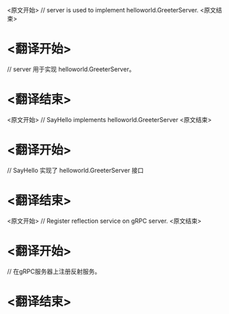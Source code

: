 
<原文开始>
// server is used to implement helloworld.GreeterServer.
<原文结束>

# <翻译开始>
// server 用于实现 helloworld.GreeterServer。
# <翻译结束>


<原文开始>
// SayHello implements helloworld.GreeterServer
<原文结束>

# <翻译开始>
// SayHello 实现了 helloworld.GreeterServer 接口
# <翻译结束>


<原文开始>
// Register reflection service on gRPC server.
<原文结束>

# <翻译开始>
// 在gRPC服务器上注册反射服务。
# <翻译结束>

